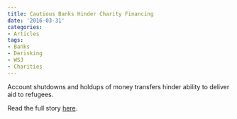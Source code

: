 ```yaml
---
title: Cautious Banks Hinder Charity Financing
date: '2016-03-31'
categories:
- Articles
tags:
- Banks
- Derisking
- WSJ
- Charities
---
```

Account shutdowns and holdups of money transfers hinder ability to deliver aid to refugees.

Read the full story [here](http://www.wsj.com/articles/cautious-banks-hinder-charity-financing-1459349551).